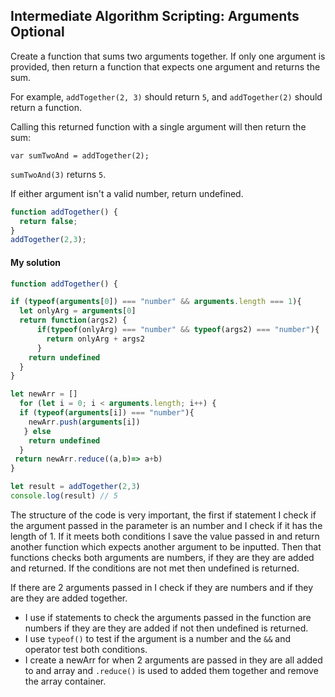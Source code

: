 ## Intermediate Algorithm Scripting: Arguments Optional

Create a function that sums two arguments together. If only one argument is provided, then return a function that expects one argument and returns the sum.

For example, `addTogether(2, 3)` should return `5`, and `addTogether(2)` should return a function.

Calling this returned function with a single argument will then return the sum:

```
var sumTwoAnd = addTogether(2);
```

`sumTwoAnd(3)` returns `5`.

If either argument isn't a valid number, return undefined.

`````javascript
function addTogether() {
  return false;
}
addTogether(2,3);
`````



#### My solution  

`````javascript
function addTogether() {

if (typeof(arguments[0]) === "number" && arguments.length === 1){
  let onlyArg = arguments[0]
  return function(args2) {
      if(typeof(onlyArg) === "number" && typeof(args2) === "number"){
        return onlyArg + args2
      }
    return undefined
  }
}

let newArr = []
  for (let i = 0; i < arguments.length; i++) {
  if (typeof(arguments[i]) === "number"){
    newArr.push(arguments[i])
   } else
    return undefined
  }
 return newArr.reduce((a,b)=> a+b)
}

let result = addTogether(2,3)
console.log(result) // 5 
`````

The structure of the code is very important, the first if statement I check if the argument passed in the parameter is an number and I check if it has the length of 1. If it meets both conditions I save the value passed in and return another function which expects another argument to be inputted. Then that functions checks both arguments are numbers, if they are they are added and returned. If the conditions are not met then undefined is returned. 

If there are 2 arguments passed in I check if they are numbers and if they are they are added together. 



- I use if statements to check the arguments passed in the function are numbers if they are they are added if not then undefined is returned. 
- I use `typeof()` to test if the argument is a number and the `&&` and operator test both conditions. 
- I create a newArr for when 2 arguments are passed in they are all added to and array and `.reduce()` is used to added them together and remove the array container. 